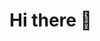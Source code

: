 # Hi there 👋

<!--
**Gaurav-SK/Gaurav-SK** is a ✨ _special_ ✨ repository because its `README.md` (this file) appears on your GitHub profile.

# From having no exposure to programming to doing various projects on Data Analysis, Machine Learning and Deep Learning in just a year, it has been an amazing experience. 

# 🌱 I’m currently learning skills in Applied Machine LEarning, Deep Learning and NLP.
#  👯 I’m looking to collaborate on projects across different industries where I can leverage my Managerial and Technical skills.
# 📫 How to reach me: I can be reached at gaurav.s.khubchandani@gmail.com
# ⚡ Fun fact: I am a fitness enthusiast and a trained Mix Martial Artist!
-->
